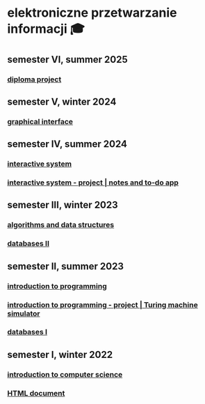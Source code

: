 # elektroniczne przetwarzanie informacji 🎓

## semester VI, summer 2025

### [diploma project](https://github.com/michaldudek15/aplikacja_dla_chorych_na_nieswoiste_zapalenia_jelit)

## semester V, winter 2024

### [graphical interface](https://github.com/michaldudek15/elektroniczne-przetwarzanie-informacji/tree/main/graphical-interface)

## semester IV, summer 2024

### [interactive system](https://github.com/michaldudek15/elektroniczne-przetwarzanie-informacji/tree/main/interactive-system)
### [interactive system - project | notes and to-do app](https://github.com/michaldudek15/notes-and-to-do-app)

## semester III, winter 2023

### [algorithms and data structures](https://github.com/michaldudek15/elektroniczne-przetwarzanie-informacji/tree/main/algorithms-and-data-structures)
### [databases II](https://github.com/michaldudek15/elektroniczne-przetwarzanie-informacji/tree/main/databases-II)

## semester II, summer 2023

### [introduction to programming](https://github.com/michaldudek15/elektroniczne-przetwarzanie-informacji/tree/main/introduction-to-programming)
### [introduction to programming - project | Turing machine simulator](https://github.com/michaldudek15/symulator-maszyny-Turinga)
### [databases I](https://github.com/michaldudek15/elektroniczne-przetwarzanie-informacji/tree/main/databases-I)

## semester I, winter 2022

### [introduction to computer science](https://github.com/michaldudek15/elektroniczne-przetwarzanie-informacji/tree/main/introduction-to-computer-science)
### [HTML document](https://github.com/michaldudek15/elektroniczne-przetwarzanie-informacji/tree/main/HTML-document)
